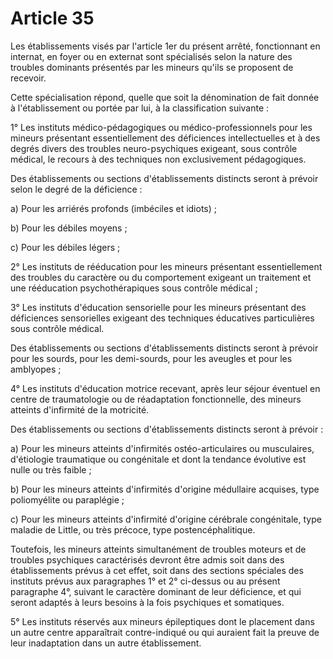 # Article 35

Les établissements visés par l'article 1er du présent arrêté, fonctionnant en internat, en foyer ou en externat sont spécialisés selon la nature des troubles dominants présentés par les mineurs qu'ils se proposent de recevoir.

Cette spécialisation répond, quelle que soit la dénomination de fait donnée à l'établissement ou portée par lui, à la classification suivante :

1° Les instituts médico-pédagogiques ou médico-professionnels pour les mineurs présentant essentiellement des déficiences intellectuelles et à des degrés divers des troubles neuro-psychiques exigeant, sous contrôle médical, le recours à des techniques non exclusivement pédagogiques.

Des établissements ou sections d'établissements distincts seront à prévoir selon le degré de la déficience :

a) Pour les arriérés profonds (imbéciles et idiots) ;

b) Pour les débiles moyens ;

c) Pour les débiles légers ;

2° Les instituts de rééducation pour les mineurs présentant essentiellement des troubles du caractère ou du comportement exigeant un traitement et une rééducation psychothérapiques sous contrôle médical ;

3° Les instituts d'éducation sensorielle pour les mineurs présentant des déficiences sensorielles exigeant des techniques éducatives particulières sous contrôle médical.

Des établissements ou sections d'établissements distincts seront à prévoir pour les sourds, pour les demi-sourds, pour les aveugles et pour les amblyopes ;

4° Les instituts d'éducation motrice recevant, après leur séjour éventuel en centre de traumatologie ou de réadaptation fonctionnelle, des mineurs atteints d'infirmité de la motricité.

Des établissements ou sections d'établissements distincts seront à prévoir :

a) Pour les mineurs atteints d'infirmités ostéo-articulaires ou musculaires, d'étiologie traumatique ou congénitale et dont la tendance évolutive est nulle ou très faible ;

b) Pour les mineurs atteints d'infirmités d'origine médullaire acquises, type poliomyélite ou paraplégie ;

c) Pour les mineurs atteints d'infirmité d'origine cérébrale congénitale, type maladie de Little, ou très précoce, type postencéphalitique.

Toutefois, les mineurs atteints simultanément de troubles moteurs et de troubles psychiques caractérisés devront être admis soit dans des établissements prévus à cet effet, soit dans des sections spéciales des instituts prévus aux paragraphes 1° et 2° ci-dessus ou au présent paragraphe 4°, suivant le caractère dominant de leur déficience, et qui seront adaptés à leurs besoins à la fois psychiques et somatiques.

5° Les instituts réservés aux mineurs épileptiques dont le placement dans un autre centre apparaîtrait contre-indiqué ou qui auraient fait la preuve de leur inadaptation dans un autre établissement.
